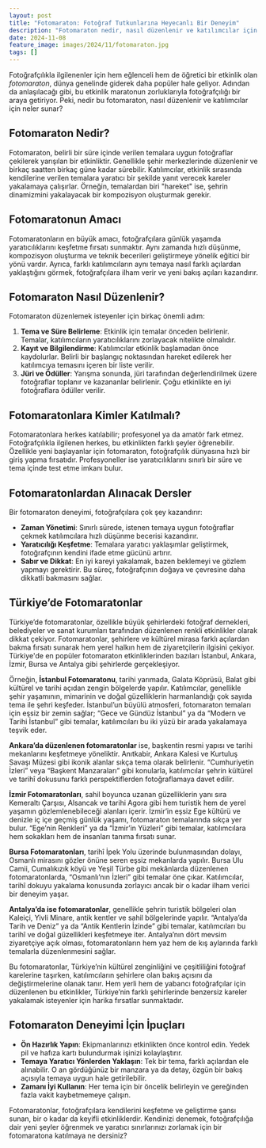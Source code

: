 ```yaml
---
layout: post
title: "Fotomaraton: Fotoğraf Tutkunlarına Heyecanlı Bir Deneyim"
description: "Fotomaraton nedir, nasıl düzenlenir ve katılımcılar için neler sunar?"
date: 2024-11-08
feature_image: images/2024/11/fotomaraton.jpg
tags: []
---
```


Fotoğrafçılıkla ilgilenenler için hem eğlenceli hem de öğretici bir etkinlik olan *fotomaraton*, dünya genelinde giderek daha popüler hale geliyor. Adından da anlaşılacağı gibi, bu etkinlik maratonun zorluklarıyla fotoğrafçılığı bir araya getiriyor. Peki, nedir bu fotomaraton, nasıl düzenlenir ve katılımcılar için neler sunar?

<!--more-->

## Fotomaraton Nedir?

Fotomaraton, belirli bir süre içinde verilen temalara uygun fotoğraflar çekilerek yarışılan bir etkinliktir. Genellikle şehir merkezlerinde düzenlenir ve birkaç saatten birkaç güne kadar sürebilir. Katılımcılar, etkinlik sırasında kendilerine verilen temalara yaratıcı bir şekilde yanıt verecek kareler yakalamaya çalışırlar. Örneğin, temalardan biri "hareket" ise, şehrin dinamizmini yakalayacak bir kompozisyon oluşturmak gerekir.

## Fotomaratonun Amacı

Fotomaratonların en büyük amacı, fotoğrafçılara günlük yaşamda yaratıcılıklarını keşfetme fırsatı sunmaktır. Aynı zamanda hızlı düşünme, kompozisyon oluşturma ve teknik becerileri geliştirmeye yönelik eğitici bir yönü vardır. Ayrıca, farklı katılımcıların aynı temaya nasıl farklı açılardan yaklaştığını görmek, fotoğrafçılara ilham verir ve yeni bakış açıları kazandırır.

## Fotomaraton Nasıl Düzenlenir?

Fotomaraton düzenlemek isteyenler için birkaç önemli adım:

1. **Tema ve Süre Belirleme**: Etkinlik için temalar önceden belirlenir. Temalar, katılımcıların yaratıcılıklarını zorlayacak nitelikte olmalıdır.
2. **Kayıt ve Bilgilendirme**: Katılımcılar etkinlik başlamadan önce kaydolurlar. Belirli bir başlangıç noktasından hareket edilerek her katılımcıya temasını içeren bir liste verilir.
3. **Jüri ve Ödüller**: Yarışma sonunda, jüri tarafından değerlendirilmek üzere fotoğraflar toplanır ve kazananlar belirlenir. Çoğu etkinlikte en iyi fotoğraflara ödüller verilir.

## Fotomaratonlara Kimler Katılmalı?

Fotomaratonlara herkes katılabilir; profesyonel ya da amatör fark etmez. Fotoğrafçılıkla ilgilenen herkes, bu etkinlikten farklı şeyler öğrenebilir. Özellikle yeni başlayanlar için fotomaraton, fotoğrafçılık dünyasına hızlı bir giriş yapma fırsatıdır. Profesyoneller ise yaratıcılıklarını sınırlı bir süre ve tema içinde test etme imkanı bulur.

##  Fotomaratonlardan Alınacak Dersler
Bir fotomaraton deneyimi, fotoğrafçılara çok şey kazandırır:

- **Zaman Yönetimi**: Sınırlı sürede, istenen temaya uygun fotoğraflar çekmek katılımcılara hızlı düşünme becerisi kazandırır.
- **Yaratıcılığı Keşfetme**: Temalara yaratıcı yaklaşımlar geliştirmek, fotoğrafçının kendini ifade etme gücünü artırır.
- **Sabır ve Dikkat**: En iyi kareyi yakalamak, bazen beklemeyi ve gözlem yapmayı gerektirir. Bu süreç, fotoğrafçının doğaya ve çevresine daha dikkatli bakmasını sağlar.

## Türkiye’de Fotomaratonlar

Türkiye’de fotomaratonlar, özellikle büyük şehirlerdeki fotoğraf dernekleri, belediyeler ve sanat kurumları tarafından düzenlenen renkli etkinlikler olarak dikkat çekiyor. Fotomaratonlar, şehirlere ve kültürel mirasa farklı açılardan bakma fırsatı sunarak hem yerel halkın hem de ziyaretçilerin ilgisini çekiyor. Türkiye'de en popüler fotomaraton etkinliklerinden bazıları İstanbul, Ankara, İzmir, Bursa ve Antalya gibi şehirlerde gerçekleşiyor.

Örneğin, **İstanbul Fotomaratonu**, tarihi yarımada, Galata Köprüsü, Balat gibi kültürel ve tarihi açıdan zengin bölgelerde yapılır. Katılımcılar, genellikle şehir yaşamının, mimarinin ve doğal güzelliklerin harmanlandığı çok sayıda tema ile şehri keşfeder. İstanbul’un büyülü atmosferi, fotomaraton temaları için eşsiz bir zemin sağlar; “Gece ve Gündüz İstanbul” ya da “Modern ve Tarihi İstanbul” gibi temalar, katılımcıları bu iki yüzü bir arada yakalamaya teşvik eder.

**Ankara’da düzenlenen fotomaratonlar** ise, başkentin resmi yapısı ve tarihi mekanlarını keşfetmeye yöneliktir. Anıtkabir, Ankara Kalesi ve Kurtuluş Savaşı Müzesi gibi ikonik alanlar sıkça tema olarak belirlenir. “Cumhuriyetin İzleri” veya “Başkent Manzaraları” gibi konularla, katılımcılar şehrin kültürel ve tarihî dokusunu farklı perspektiflerden fotoğraflamaya davet edilir.

**İzmir Fotomaratonları**, sahil boyunca uzanan güzelliklerin yanı sıra Kemeraltı Çarşısı, Alsancak ve tarihi Agora gibi hem turistik hem de yerel yaşamın gözlemlenebileceği alanları içerir. İzmir’in eşsiz Ege kültürü ve denizle iç içe geçmiş günlük yaşamı, fotomaraton temalarında sıkça yer bulur. “Ege’nin Renkleri” ya da “İzmir’in Yüzleri” gibi temalar, katılımcılara hem sokakları hem de insanları tanıma fırsatı sunar.

**Bursa Fotomaratonları**, tarihî İpek Yolu üzerinde bulunmasından dolayı, Osmanlı mirasını gözler önüne seren eşsiz mekanlarda yapılır. Bursa Ulu Camii, Cumalıkızık köyü ve Yeşil Türbe gibi mekânlarda düzenlenen fotomaratonlarda, “Osmanlı’nın İzleri” gibi temalar öne çıkar. Katılımcılar, tarihî dokuyu yakalama konusunda zorlayıcı ancak bir o kadar ilham verici bir deneyim yaşar.

**Antalya’da ise fotomaratonlar**, genellikle şehrin turistik bölgeleri olan Kaleiçi, Yivli Minare, antik kentler ve sahil bölgelerinde yapılır. “Antalya’da Tarih ve Deniz” ya da “Antik Kentlerin İzinde” gibi temalar, katılımcıları bu tarihî ve doğal güzellikleri keşfetmeye iter. Antalya’nın dört mevsim ziyaretçiye açık olması, fotomaratonların hem yaz hem de kış aylarında farklı temalarla düzenlenmesini sağlar.

Bu fotomaratonlar, Türkiye’nin kültürel zenginliğini ve çeşitliliğini fotoğraf karelerine taşırken, katılımcıların şehirlere olan bakış açısını da değiştirmelerine olanak tanır. Hem yerli hem de yabancı fotoğrafçılar için düzenlenen bu etkinlikler, Türkiye’nin farklı şehirlerinde benzersiz kareler yakalamak isteyenler için harika fırsatlar sunmaktadır.

## Fotomaraton Deneyimi İçin İpuçları
- **Ön Hazırlık Yapın**: Ekipmanlarınızı etkinlikten önce kontrol edin. Yedek pil ve hafıza kartı bulundurmak işinizi kolaylaştırır.
- **Temaya Yaratıcı Yönlerden Yaklaşın**: Tek bir tema, farklı açılardan ele alınabilir. O an gördüğünüz bir manzara ya da detay, özgün bir bakış açısıyla temaya uygun hale getirilebilir.
- **Zamanı İyi Kullanın**: Her tema için bir öncelik belirleyin ve gereğinden fazla vakit kaybetmemeye çalışın.

Fotomaratonlar, fotoğrafçılara kendilerini keşfetme ve geliştirme şansı sunan, bir o kadar da keyifli etkinliklerdir. Kendinizi denemek, fotoğrafçılığa dair yeni şeyler öğrenmek ve yaratıcı sınırlarınızı zorlamak için bir fotomaratona katılmaya ne dersiniz?